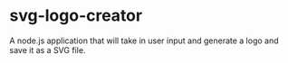# svg-logo-creator
A node.js application that will take in user input and generate a logo and save it as a SVG file.
